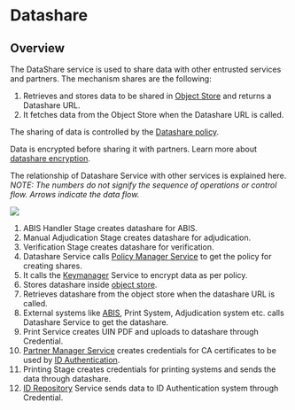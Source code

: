 # Datashare

## Overview

The DataShare service is used to share data with other entrusted services and partners. The mechanism shares are the following:

1. Retrieves and stores data to be shared in [Object Store](object-store.md) and returns a Datashare URL.
2. It fetches data from the Object Store when the Datashare URL is called.

The sharing of data is controlled by the [Datashare policy](modules/partner-management-services/pms-existing/partner-policies.md#datashare-policy).

Data is encrypted before sharing it with partners. Learn more about [datashare encryption](data-protection.md#datashare).

The relationship of Datashare Service with other services is explained here. _NOTE: The numbers do not signify the sequence of operations or control flow. Arrows indicate the data flow._

![](\_images/datashare.png)

1. ABIS Handler Stage creates datashare for ABIS.
2. Manual Adjudication Stage creates datashare for adjudication.
3. Verification Stage creates datashare for verification.
4. Datashare Service calls [Policy Manager Service](partner-management-services.md#policy-management-service) to get the policy for creating shares.
5. It calls the [Keymanager](keymanager.md) Service to encrypt data as per policy.
6. Stores datashare inside [object store](object-store.md).
7. Retrieves datashare from the object store when the datashare URL is called.
8. External systems like [ABIS](abis.md), Print System, Adjudication system etc. calls Datashare Service to get the datashare.
9. Print Service creates UIN PDF and uploads to datashare through Credential.
10. [Partner Manager Service](partner-management-services.md) creates credentials for CA certificates to be used by [ID Authentication](id-authentication.md).
11. Printing Stage creates credentials for printing systems and sends the data through datashare.
12. [ID Repository](id-repository.md) Service sends data to ID Authentication system through Credential.
